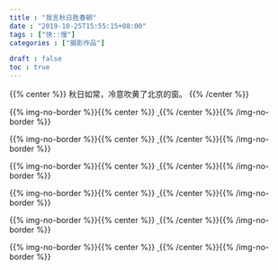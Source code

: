 ```yaml
---
title : "我言秋日胜春朝"
date : "2019-10-25T15:55:15+08:00"
tags : ["快::慢"]
categories : ["摄影作品"]

draft : false
toc : true
---
```


{{% center %}} 秋日如常，冷意吹黄了北京的窗。 {{% /center %}}


{{% img-no-border %}}{{% center %}}
<a href="/images/picture/我言秋日胜春朝/cover.jpg" data-fancybox="gallery" data-caption="故宫鸟瞰">
	<img src="/images/picture/我言秋日胜春朝/cover.jpg" alt="" title = "故宫鸟瞰" />
</a>
{{% /center %}}{{% /img-no-border %}}

{{% img-no-border %}}{{% center %}}
<a href="/images/picture/我言秋日胜春朝/origin/2.jpg" data-fancybox="gallery" data-caption="叶落">
	<img src="/images/picture/我言秋日胜春朝/thumb/2.jpg" alt="" title = "叶落" />
</a>
{{% /center %}}{{% /img-no-border %}}

{{% img-no-border %}}{{% center %}}
<a href="/images/picture/我言秋日胜春朝/origin/1.jpg" data-fancybox="gallery" data-caption="芦苇">
	<img src="/images/picture/我言秋日胜春朝/thumb/1.jpg" alt="" title = "芦苇" />
</a>
{{% /center %}}{{% /img-no-border %}}

{{% img-no-border %}}{{% center %}}
<a href="/images/picture/我言秋日胜春朝/origin/3.jpg" data-fancybox="gallery" data-caption="舟">
	<img src="/images/picture/我言秋日胜春朝/thumb/3.jpg" alt="" title = "舟"/>
</a>
{{% /center %}}{{% /img-no-border %}}

{{% img-no-border %}}{{% center %}}
<a href="/images/picture/我言秋日胜春朝/origin/4.jpg" data-fancybox="gallery" data-caption="舟">
	<img src="/images/picture/我言秋日胜春朝/thumb/4.jpg" alt="" title = "舟"/>
</a>
{{% /center %}}{{% /img-no-border %}}

{{% img-no-border %}}{{% center %}}
<a href="/images/picture/我言秋日胜春朝/origin/5.jpg" data-fancybox="gallery" data-caption="鸭">
	<img src="/images/picture/我言秋日胜春朝/thumb/5.jpg" alt="" title = "鸭"/>
</a>
{{% /center %}}{{% /img-no-border %}}



